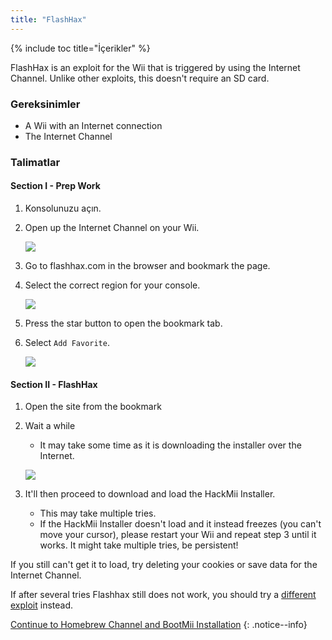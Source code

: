 ```yaml
---
title: "FlashHax"
---
```


{% include toc title="İçerikler" %}

FlashHax is an exploit for the Wii that is triggered by using the Internet Channel. Unlike other exploits, this doesn't require an SD card.

### Gereksinimler

* A Wii with an Internet connection
* The Internet Channel

### Talimatlar

#### Section I - Prep Work

1. Konsolunuzu açın.
1. Open up the Internet Channel on your Wii.

    ![](/images/exploits/flashhax/internet-channel-start.png)

1. Go to flashhax.com in the browser and bookmark the page.
1. Select the correct region for your console.

    ![](/images/exploits/flashhax/select-region.png)

1. Press the star button to open the bookmark tab.
1. Select `Add Favorite`.

    ![](/images/exploits/flashhax/bookmark-page.png)


#### Section II - FlashHax

1. Open the site from the bookmark
1. Wait a while
    + It may take some time as it is downloading the installer over the Internet.

    ![](/images/exploits/flashhax/wait-for-download.png)

1. It'll then proceed to download and load the HackMii Installer.
    + This may take multiple tries.
    + If the HackMii Installer doesn't load and it instead freezes (you can't move your cursor), please restart your Wii and repeat step 3 until it works. It might take multiple tries, be persistent!

If you still can't get it to load, try deleting your cookies or save data for the Internet Channel.

If after several tries Flashhax still does not work, you should try a [different exploit](get-started) instead.


[Continue to Homebrew Channel and BootMii Installation](hbc)
{: .notice--info}
